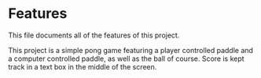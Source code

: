 # Features

This file documents all of the features of this project.

This project is a simple pong game featuring a player controlled paddle and a computer controlled paddle, as well as the ball of course. Score is kept track in a text box in the middle of the screen.
